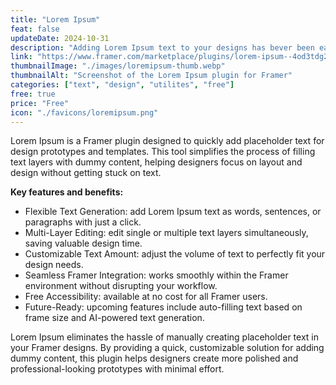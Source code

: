 ```yaml
---
title: "Lorem Ipsum"
feat: false
updateDate: 2024-10-31
description: "Adding Lorem Ipsum text to your designs has bever been easier."
link: "https://www.framer.com/marketplace/plugins/lorem-ipsum--4od3tdg2pbkg8yjk1rdspv3dh/?via=julesvcode"
thumbnailImage: "./images/loremipsum-thumb.webp"
thumbnailAlt: "Screenshot of the Lorem Ipsum plugin for Framer"
categories: ["text", "design", "utilites", "free"]
free: true
price: "Free"
icon: "./favicons/loremipsum.png"
---
```



Lorem Ipsum is a Framer plugin designed to quickly add placeholder text for design prototypes and templates. This tool simplifies the process of filling text layers with dummy content, helping designers focus on layout and design without getting stuck on text.

<b>Key features and benefits:</b>

- Flexible Text Generation: add Lorem Ipsum text as words, sentences, or paragraphs with just a click.
- Multi-Layer Editing: edit single or multiple text layers simultaneously, saving valuable design time.
- Customizable Text Amount: adjust the volume of text to perfectly fit your design needs.
- Seamless Framer Integration: works smoothly within the Framer environment without disrupting your workflow.
- Free Accessibility: available at no cost for all Framer users.
- Future-Ready: upcoming features include auto-filling text based on frame size and AI-powered text generation.

Lorem Ipsum eliminates the hassle of manually creating placeholder text in your Framer designs. By providing a quick, customizable solution for adding dummy content, this plugin helps designers create more polished and professional-looking prototypes with minimal effort.
